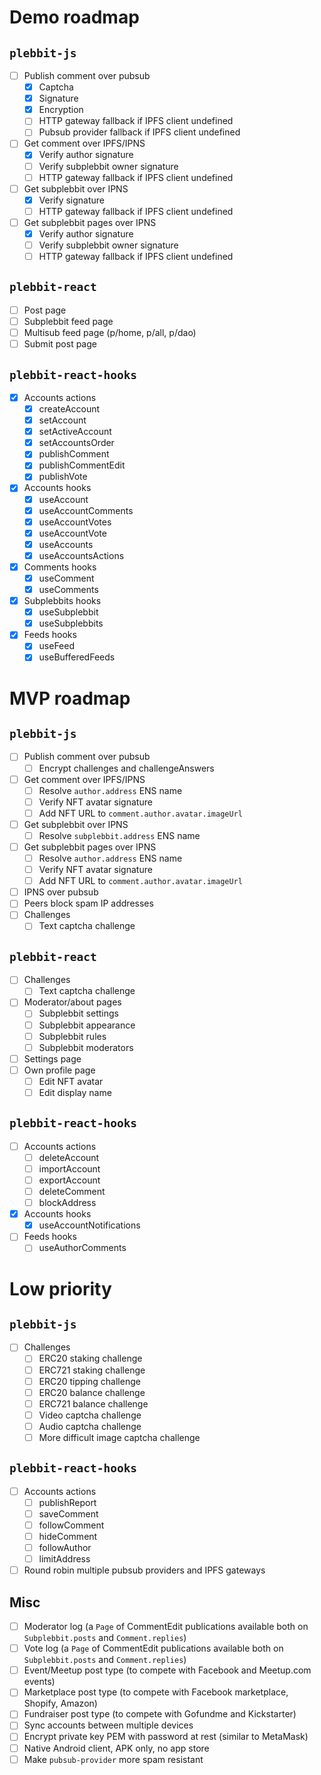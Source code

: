 # Demo roadmap

## `plebbit-js`

- [ ] Publish comment over pubsub
  - [x] Captcha
  - [x] Signature
  - [x] Encryption
  - [ ] HTTP gateway fallback if IPFS client undefined
  - [ ] Pubsub provider fallback if IPFS client undefined
- [ ] Get comment over IPFS/IPNS
  - [x] Verify author signature
  - [ ] Verify subplebbit owner signature
  - [ ] HTTP gateway fallback if IPFS client undefined
- [ ] Get subplebbit over IPNS
  - [x] Verify signature
  - [ ] HTTP gateway fallback if IPFS client undefined
- [ ] Get subplebbit pages over IPNS
  - [x] Verify author signature
  - [ ] Verify subplebbit owner signature
  - [ ] HTTP gateway fallback if IPFS client undefined

## `plebbit-react`

- [ ] Post page
- [ ] Subplebbit feed page
- [ ] Multisub feed page (p/home, p/all, p/dao)
- [ ] Submit post page

## `plebbit-react-hooks`

- [x] Accounts actions
  - [x] createAccount
  - [x] setAccount
  - [x] setActiveAccount
  - [x] setAccountsOrder
  - [x] publishComment
  - [x] publishCommentEdit
  - [x] publishVote
- [x] Accounts hooks 
  - [x] useAccount
  - [x] useAccountComments
  - [x] useAccountVotes
  - [x] useAccountVote
  - [x] useAccounts
  - [x] useAccountsActions
- [x] Comments hooks
  - [x] useComment
  - [x] useComments
- [x] Subplebbits hooks
  - [x] useSubplebbit
  - [x] useSubplebbits
- [x] Feeds hooks
  - [x] useFeed
  - [x] useBufferedFeeds

# MVP roadmap

## `plebbit-js`

- [ ] Publish comment over pubsub
  - [ ] Encrypt challenges and challengeAnswers
- [ ] Get comment over IPFS/IPNS
  - [ ] Resolve `author.address` ENS name
  - [ ] Verify NFT avatar signature
  - [ ] Add NFT URL to `comment.author.avatar.imageUrl`
- [ ] Get subplebbit over IPNS
  - [ ] Resolve `subplebbit.address` ENS name
- [ ] Get subplebbit pages over IPNS
  - [ ] Resolve `author.address` ENS name
  - [ ] Verify NFT avatar signature
  - [ ] Add NFT URL to `comment.author.avatar.imageUrl`
- [ ] IPNS over pubsub
- [ ] Peers block spam IP addresses
- [ ] Challenges
  - [ ] Text captcha challenge

## `plebbit-react`

- [ ] Challenges
  - [ ] Text captcha challenge
- [ ] Moderator/about pages
  - [ ] Subplebbit settings
  - [ ] Subplebbit appearance
  - [ ] Subplebbit rules
  - [ ] Subplebbit moderators
- [ ] Settings page
- [ ] Own profile page
  - [ ] Edit NFT avatar
  - [ ] Edit display name

## `plebbit-react-hooks`

- [ ] Accounts actions
  - [ ] deleteAccount
  - [ ] importAccount
  - [ ] exportAccount
  - [ ] deleteComment
  - [ ] blockAddress
- [x] Accounts hooks
  - [x] useAccountNotifications
- [ ] Feeds hooks
  - [ ] useAuthorComments

# Low priority

## `plebbit-js`

- [ ] Challenges
  - [ ] ERC20 staking challenge
  - [ ] ERC721 staking challenge
  - [ ] ERC20 tipping challenge
  - [ ] ERC20 balance challenge
  - [ ] ERC721 balance challenge
  - [ ] Video captcha challenge
  - [ ] Audio captcha challenge
  - [ ] More difficult image captcha challenge

## `plebbit-react-hooks`

- [ ] Accounts actions
  - [ ] publishReport
  - [ ] saveComment
  - [ ] followComment
  - [ ] hideComment
  - [ ] followAuthor
  - [ ] limitAddress
- [ ] Round robin multiple pubsub providers and IPFS gateways

## Misc

- [ ] Moderator log (a `Page` of CommentEdit publications available both on `Subplebbit.posts` and `Comment.replies`)
- [ ] Vote log (a `Page` of CommentEdit publications available both on `Subplebbit.posts` and `Comment.replies`)
- [ ] Event/Meetup post type (to compete with Facebook and Meetup.com events)
- [ ] Marketplace post type (to compete with Facebook marketplace, Shopify, Amazon)
- [ ] Fundraiser post type (to compete with Gofundme and Kickstarter)
- [ ] Sync accounts between multiple devices
- [ ] Encrypt private key PEM with password at rest (similar to MetaMask)
- [ ] Native Android client, APK only, no app store
- [ ] Make `pubsub-provider` more spam resistant
